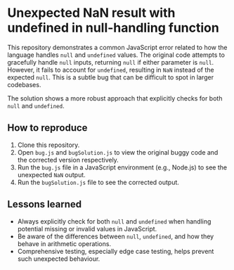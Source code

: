 # Unexpected NaN result with undefined in null-handling function

This repository demonstrates a common JavaScript error related to how the language handles `null` and `undefined` values.  The original code attempts to gracefully handle `null` inputs, returning `null` if either parameter is `null`. However, it fails to account for `undefined`, resulting in `NaN` instead of the expected `null`. This is a subtle bug that can be difficult to spot in larger codebases. 

The solution shows a more robust approach that explicitly checks for both `null` and `undefined`.

## How to reproduce

1. Clone this repository.
2. Open `bug.js` and `bugSolution.js` to view the original buggy code and the corrected version respectively.
3. Run the `bug.js` file in a JavaScript environment (e.g., Node.js) to see the unexpected `NaN` output.
4. Run the `bugSolution.js` file to see the corrected output.

## Lessons learned

- Always explicitly check for both `null` and `undefined` when handling potential missing or invalid values in JavaScript.
- Be aware of the differences between `null`, `undefined`, and how they behave in arithmetic operations.
- Comprehensive testing, especially edge case testing, helps prevent such unexpected behaviour.
